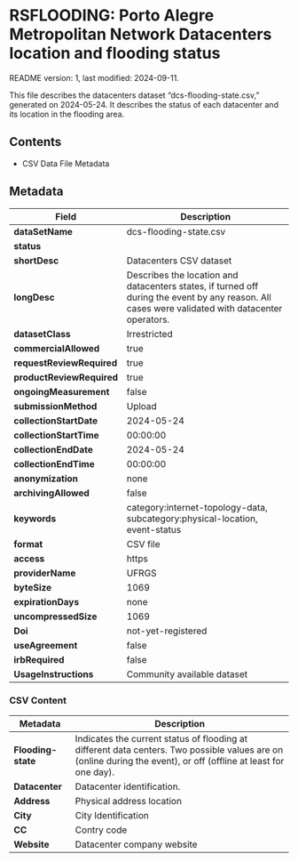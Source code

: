 # RSFLOODING: Porto Alegre Metropolitan Network Datacenters location and flooding status

README version: 1, last modified: 2024-09-11.

This file describes the datacenters dataset “dcs-flooding-state.csv,” generated on 2024-05-24. It describes the status of each datacenter and its location in the flooding area.

## Contents
- CSV Data File Metadata

## Metadata

| **Field**                 | **Description**                                                                                     |
|---------------------------|-----------------------------------------------------------------------------------------------------|
| **dataSetName**            | dcs-flooding-state.csv                                                                    |
| **status**                 |                                                                                     |
| **shortDesc**              | Datacenters CSV dataset                                                                                 |
| **longDesc**               | Describes the location and datacenters states, if turned off during the event by any reason. All cases were validated with datacenter operators. |
| **datasetClass**           | Irrestricted                                                                                        |
| **commercialAllowed**      | true                                                                                               |
| **requestReviewRequired**  | true                                                                                               |
| **productReviewRequired**  | true                                                                                              |
| **ongoingMeasurement**     | false                                                                                              |
| **submissionMethod**       | Upload                                                                                             |
| **collectionStartDate**    | 2024-05-24                                                                                        |
| **collectionStartTime**    | 00:00:00                                                                                           |
| **collectionEndDate**      | 2024-05-24                                                                                         |
| **collectionEndTime**      | 00:00:00                                                                                           |
| **anonymization**          | none                                                                                               |
| **archivingAllowed**       | false                                                                                              |
| **keywords**               | category:internet-topology-data, subcategory:physical-location, event-status                 |
| **format**                 | CSV file                                                                                           |
| **access**                 | https                                                                                              |
| **providerName**           | UFRGS                                                                                              |
| **byteSize**               | 1069                                                                                          |
| **expirationDays**         | none                                                                                               |
| **uncompressedSize**       | 1069                                                                                               |
| **Doi**                    | not-yet-registered                                                                                 |
| **useAgreement**           | false                                                                                              |
| **irbRequired**            | false                                                                                              |
| **UsageInstructions**      | Community available dataset |



### CSV Content

| **Metadata**     | **Description**                                                                 |
|------------------|---------------------------------------------------------------------------------|
| **Flooding-state**    | Indicates the current status of flooding at different data centers. Two possible values are on (online during the event), or off (offline at least for one day).                                             |
| **Datacenter**      | Datacenter identification.                                     |
| **Address**      | Physical address location                              |
| **City**     | City Identification                    |
| **CC**       | Contry code                                         |
| **Website**  | Datacenter company website |


